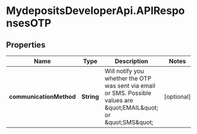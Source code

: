 # MydepositsDeveloperApi.APIResponsesOTP

## Properties

Name | Type | Description | Notes
------------ | ------------- | ------------- | -------------
**communicationMethod** | **String** | Will notify you whether the OTP was sent via email or SMS. Possible values are \&quot;EMAIL\&quot; or \&quot;SMS\&quot; | [optional] 


